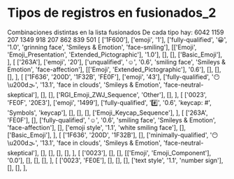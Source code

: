 # Tipos de registros en fusionados_2

Combinaciones distintas en la lista fusionados
De cada tipo hay: 6042 1159 207 1349 918 207 862 839 501
  [
    ['1F600'],
    ['emoji', '1'],
    ['fully-qualified', '😀', '1.0', 'grinning face', 'Smileys & Emotion', 'face-smiling'],
    [['Emoji', 'Emoji_Presentation', 'Extended_Pictographic'], '1.0'],
    [],
    [],
    ['Basic_Emoji'],
  ],
  [
    ['263A'],
    ['emoji', '20'],
    ['unqualified', '☺', '0.6', 'smiling face', 'Smileys & Emotion', 'face-affection'],
    [['Emoji', 'Extended_Pictographic'], '0.6'],
    [],
    [],
    [],
  ],
  [
    ['1F636', '200D', '1F32B', 'FE0F'],
    ['emoji', '43'],
    ['fully-qualified', '😶\u200d🌫️', '13.1', 'face in clouds', 'Smileys & Emotion', 'face-neutral-skeptical'],
    [],
    [],
    ['RGI_Emoji_ZWJ_Sequence', 'Other'],
    [],
  ],
  [
    ['0023', 'FE0F', '20E3'],
    ['emoji', '1499'],
    ['fully-qualified', '#️⃣', '0.6', 'keycap: #', 'Symbols', 'keycap'],
    [],
    [],
    [],
    ['Emoji_Keycap_Sequence'],
  ],
  [
    ['263A', 'FE0F'],
    [],
    ['fully-qualified', '☺️', '0.6', 'smiling face', 'Smileys & Emotion', 'face-affection'],
    [],
    ['emoji style', '1.1', 'white smiling face'],
    [],
    ['Basic_Emoji'],
  ],
  [
    ['1F636', '200D', '1F32B'],
    [],
    ['minimally-qualified', '😶\u200d🌫', '13.1', 'face in clouds', 'Smileys & Emotion', 'face-neutral-skeptical'],
    [],
    [],
    [],
    [],
  ],
  [
    ['0023'],
    [],
    [],
    [['Emoji', 'Emoji_Component'], '0.0'],
    [],
    [],
    [],
  ],
  [
    ['0023', 'FE0E'],
    [],
    [],
    [],
    ['text style', '1.1', 'number sign'],
    [],
    [],
  ],

